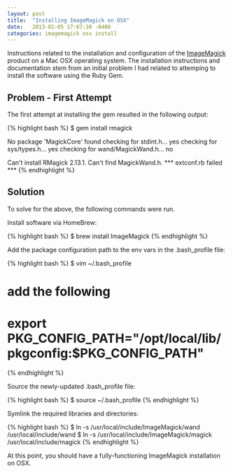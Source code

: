 ```yaml
---
layout: post
title:  "Installing ImageMagick on OSX"
date:   2013-01-05 17:07:38 -0400
categories: imagemagick osx install
---
```

Instructions related to the installation and configuration of the [ImageMagick](http://www.imagemagick.org/script/index.php) product on a Mac OSX operating system. The installation instructions and documentation stem from an initial problem I had related to attemping to install the software using the Ruby Gem.

## Problem - First Attempt

The first attempt at installing the gem resulted in the following output:

{% highlight bash %}
$ gem install rmagick

No package 'MagickCore' found
checking for stdint.h... yes
checking for sys/types.h... yes
checking for wand/MagickWand.h... no

Can't install RMagick 2.13.1. Can't find MagickWand.h.
*** extconf.rb failed ***
{% endhighlight %}

## Solution

To solve for the above, the following commands were run.

Install software via HomeBrew:

{% highlight bash %}
$ brew install ImageMagick
{% endhighlight %}

Add the package configuration path to the env vars in the .bash_profile file:

{% highlight bash %}
$ vim ~/.bash_profile
# add the following
#   export PKG_CONFIG_PATH="/opt/local/lib/pkgconfig:$PKG_CONFIG_PATH"
{% endhighlight %}

Source the newly-updated .bash_profile file:

{% highlight bash %}
$ source ~/.bash_profile
{% endhighlight %}


Symlink the required libraries and directories:

{% highlight bash %}
$ ln -s /usr/local/include/ImageMagick/wand /usr/local/include/wand
$ ln -s /usr/local/include/ImageMagick/magick /usr/local/include/magick
{% endhighlight %}

At this point, you should have a fully-functioning ImageMagick installation on OSX.

